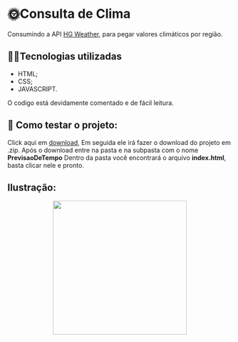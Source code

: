 # 🌞Consulta de Clima 

Consumindo a API [HG Weather](https://console.hgbrasil.com/documentation/weather),
para pegar valores climáticos por região.

## 👨‍💻Tecnologias utilizadas 

- HTML;
- CSS; 
- JAVASCRIPT.

O codigo está devidamente comentado e de fácil leitura.
## 📌 Como testar o projeto:

Click aqui em [download](https://github.com/YoungC0DE/PrevisaoDeTempo/archive/refs/heads/main.zip),
Em seguida ele irá fazer o download do projeto em .zip. Após o download entre na pasta e na subpasta com o nome **PrevisaoDeTempo**
Dentro da pasta você encontrará o arquivo **index.html**, basta clicar nele e pronto.

## Ilustração:
<div align="center">
  <img src="https://user-images.githubusercontent.com/68437256/162634200-0002c71e-b205-4433-a785-941d3e559fb2.png" width="300">
</div>
